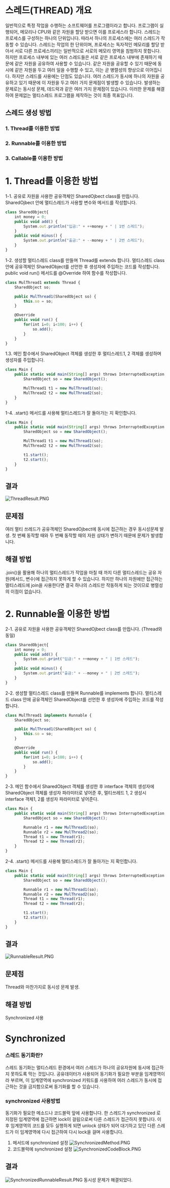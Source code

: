# 스레드(THREAD) 개요
일반적으로 특정 작업을 수행하는 소프트웨어를 프로그램이라고 합니다.
프로그램이 실행되어, 메모리나 CPU와 같은 자원을 할당 받으면 이를 프로세스라 합니다.
스레드는 프로세스를 구성하는 하나의 단위입니다. 따라서 하나의 프로세스에는 여러 스레드가 작동할 수 있습니다.
스레드는 작업의 한 단위이며, 프로세스는 독자적인 메모리를 할당 받아서 서로 다른 프로세스끼리는 일반적으로 서로의 메모리 영역을 침범하지 못합니다.
하지만 프로세스 내부에 있는 여러 스레드들은 서로 같은 프로세스 내부에 존재하기 때문에 같은 자원을 공유하여 사용할 수 있습니다.
같은 자원을 공유할 수 있기 때문에 동시에 같은 자원을 두고 여러 일을 수행할 수 있고, 이는 곧 병렬성의 향상으로 이어집니다.
하지만 스레드를 사용에는 단점도 있습니다. 여러 스레드가 동시에 하나의 자원을 공유하고 있기 때문에 이 자원을 두고 여러 가지 문제점이 발생할 수 있습니다.
발생하는 문제로는 동시성 문제, 데드락과 같은 여러 가지 문제점이 있습니다. 
이러한 문제를 해결하여 문제없는 멀티스레드 프로그램을 제작하는 것이 최종 목표입니다.



## 스레드 생성 방법
### 1. Thread를 이용한 방법
### 2. Runnable를 이용한 방법
### 3. Callable를 이용한 방법



# 1. Thread를 이용한 방법
1-1. 공유로 자원을 사용한 공유객체인 SharedOjbect class를 만듭니다.
      SharedOjbect 안에 멀티스레드가 사용할 변수와 메서드를 작성합니다.
```javascript
class SharedObject{
    int money = 0;
    public void add() {
        System.out.println("입금:" + ++money + " | 1번 스레드");
    }
    public void minus() {
        System.out.println("출금:" + --money + " | 2번 스레드");
    }
}
```
1-2. 생성할 멀티스레드 class를 만들며 Thread를 extends 합니다.
     멀티스레드 class 안에 공유객체인 SharedObject를 선언한 후 생성자에 주입하는 코드를 작성합니다.
     public void run() 메서드를 @Override 하여 함수를 작성합니다.
```javascript
class MulThread1 extends Thread {
    SharedObject so;

    public MulThread1(SharedObject so) {
        this.so = so;
    }

    @Override
    public void run() {
        for(int i=0; i<100; i++) {
            so.add();
        }
    }
}
```
1.3. 메인 함수에서 SharedObject 객체를 생성한 후 멀티스레드1, 2 객체를 생성하며 생성자를 주입합니다.
```javascript
class Main {
    public static void main(String[] args) throws InterruptedException {
        SharedObject so = new SharedObject();

        MulThread1 t1 = new MulThread1(so);
        MulThread2 t2 = new MulThread2(so);
    }
}
```
1-4. .start() 메서드를 사용해 멀티스레드가 잘 돌아가는 지 확인합니다.
```javascript
class Main {
    public static void main(String[] args) throws InterruptedException {
        SharedObject so = new SharedObject();

        MulThread1 t1 = new MulThread1(so);
        MulThread2 t2 = new MulThread2(so);

        t1.start();
        t2.start();
    }
}
```
## 결과
![ThreadResult.PNG](/files/187) 
## 문제점
여러 멀티 쓰레드가 공유객체인 SharedOjbect에 동시에 접근하는 경우 동시성문제 발생.
첫 번째 동작할 때와 두 번째 동작할 때의 자원 상태가 변하기 때문에 문제가 발생합니다.
## 해결 방법
.join()을 활용해 하나의 멀티스레드가 작업을 마칠 때 까지 다른 멀티스레드는 공유 자원(메서드, 변수)에 접근하지 못하게 할 수 있습니다.
하지만 하나의 자원에만 접근하는 멀티스레드에 join을 사용한다면 결국 하나의 스레드만 작동하게 되는 것이므로 병렬성의 이점이 없습니다.




# 2. Runnable을 이용한 방법
2-1. 공유로 자원을 사용한 공유객체인 SharedOjbect class를 만듭니다. (Thread와 동일)
```javascript
class SharedObject{
    int money = 0;
    public void add() {
        System.out.print("입금:" + ++money + " | 1번 스레드");
    }
    public void minus() {
        System.out.print("출금:" + --money + " | 2번 스레드");
    }
}
```
2-2. 생성할 멀티스레드 class를 만들며 Runnable를 implements 합니다.
     멀티스레드 class 안에 공유객체인 SharedObject를 선언한 후 생성자에 주입하는 코드를 작성합니다.
```javascript
class MulThread1 implements Runnable {
    SharedObject so;

    public MulThread1(SharedObject so) {
        this.so = so;
    }

    @Override
    public void run() {
        for(int i=0; i<100; i++) {
            so.add();
        }
    }
}
```
2-3. 메인 함수에서 SharedObject 객체를 생성한 후 interface 객체의 생성자에 SharedObject 객체를 생성자 파라미터로 넣어준 후,
     멀티쓰레드 1, 2 생성시 interface 객체1, 2를 생성자 파라미터로 넣어준다.
```javascript
class Main {
    public static void main(String[] args) throws InterruptedException {
        SharedObject so = new SharedObject();

        Runnable r1 = new MulThread1(so);
        Runnable r2 = new MulThread2(so);
        Thread t1 = new Thread(r1);
        Thread t2 = new Thread(r2);
    }
}
```
2-4. .start() 메서드를 사용해 멀티스레드가 잘 돌아가는 지 확인합니다.
```javascript
class Main {
    public static void main(String[] args) throws InterruptedException {
        SharedObject so = new SharedObject();

        Runnable r1 = new MulThread1(so);
        Runnable r2 = new MulThread2(so);
        Thread t1 = new Thread(r1);
        Thread t2 = new Thread(r2);

        t1.start();
        t2.start();
    }
}
```
## 결과
![RunnableResult.PNG](/files/188) 
## 문제점
Thread와 마찬가지로 동시성 문제 발생.
## 해결 방법
Synchronized 사용



# Synchronized
### 스레드 동기화란?
스레드 동기화는 멀티스레드 환경에서 여러 스레드가 하나의 공유자원에 동시에 접근하지 못하도록 막는 것입니다.
공유데이터가 사용되어 동기화가 필요한 부분을 임계영역이라 부르며, 이 임계영역에 synchronized 키워드를 사용하여
여러 스레드가 동시에 접근하는 것을 금지함으로써 동기화를 할 수 있습니다.

### synchronized 사용방법
동기화가 필요한 메소드나 코드블럭 앞에 사용합니다.
한 스레드가 synchronized 로 지정된 임계영역에 접근하면 lock이 걸림으로써 다른 스레드가 접근하지 못합니다.
이후 임계영역의 코드를 모두 실행하게 되면 unlock 상태가 되어 대기하고 있던 다른 스레드가 이 임계영역에 다시 접근하여 다시 lock을 걸며 사용합니다.

1. 메서드에 synchronized 설정
![SynchronizedMethod.PNG](/files/189)
2. 코드블럭에 synchronized 설정
![SynchronizedCodeBlock.PNG](/files/201) 

## 결과
![SynchronizedRunnableResult.PNG](/files/192) 
동시성 문제가 해결되었다.
 
